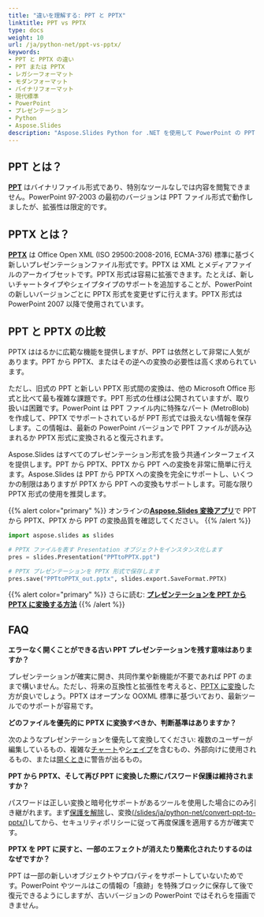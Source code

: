 ```yaml
---
title: "違いを理解する: PPT と PPTX"
linktitle: PPT vs PPTX
type: docs
weight: 10
url: /ja/python-net/ppt-vs-pptx/
keywords:
- PPT と PPTX の違い
- PPT または PPTX
- レガシーフォーマット
- モダンフォーマット
- バイナリフォーマット
- 現代標準
- PowerPoint
- プレゼンテーション
- Python
- Aspose.Slides
description: "Aspose.Slides Python for .NET を使用して PowerPoint の PPT と PPTX を比較し、フォーマットの違い、利点、互換性、変換のヒントを探ります。"
---
```


## **PPT とは？**
[**PPT**](https://docs.fileformat.com/presentation/ppt/) はバイナリファイル形式であり、特別なツールなしでは内容を閲覧できません。PowerPoint 97-2003 の最初のバージョンは PPT ファイル形式で動作しましたが、拡張性は限定的です。

## **PPTX とは？**
[**PPTX**](https://docs.fileformat.com/presentation/pptx/) は Office Open XML (ISO 29500:2008-2016, ECMA-376) 標準に基づく新しいプレゼンテーションファイル形式です。PPTX は XML とメディアファイルのアーカイブセットです。PPTX 形式は容易に拡張できます。たとえば、新しいチャートタイプやシェイプタイプのサポートを追加することが、PowerPoint の新しいバージョンごとに PPTX 形式を変更せずに行えます。PPTX 形式は PowerPoint 2007 以降で使用されています。

## **PPT と PPTX の比較**
PPTX ははるかに広範な機能を提供しますが、PPT は依然として非常に人気があります。PPT から PPTX、またはその逆への変換の必要性は高く求められています。

ただし、旧式の PPT と新しい PPTX 形式間の変換は、他の Microsoft Office 形式と比べて最も複雑な課題です。PPT 形式の仕様は公開されていますが、取り扱いは困難です。PowerPoint は PPT ファイル内に特殊なパート (MetroBlob) を作成して、PPTX でサポートされているが PPT 形式では扱えない情報を保存します。この情報は、最新の PowerPoint バージョンで PPT ファイルが読み込まれるか PPTX 形式に変換されると復元されます。

Aspose.Slides はすべてのプレゼンテーション形式を扱う共通インターフェイスを提供します。PPT から PPTX、PPTX から PPT への変換を非常に簡単に行えます。Aspose.Slides は PPT から PPTX への変換を完全にサポートし、いくつかの制限はありますが PPTX から PPT への変換もサポートします。可能な限り PPTX 形式の使用を推奨します。

{{% alert color="primary" %}} 
オンラインの[**Aspose.Slides 変換アプリ**](https://products.aspose.app/slides/conversion/)で PPT から PPTX、PPTX から PPT の変換品質を確認してください。
{{% /alert %}} 

```py
import aspose.slides as slides

# PPTX ファイルを表す Presentation オブジェクトをインスタンス化します
pres = slides.Presentation("PPTtoPPTX.ppt")

# PPTX プレゼンテーションを PPTX 形式で保存します
pres.save("PPTtoPPTX_out.pptx", slides.export.SaveFormat.PPTX)
```

{{% alert color="primary" %}} 
さらに読む: [**プレゼンテーションを PPT から PPTX に変換する方法**](/slides/ja/python-net/convert-ppt-to-pptx/)
{{% /alert %}} 

## **FAQ**

**エラーなく開くことができる古い PPT プレゼンテーションを残す意味はありますか？**

プレゼンテーションが確実に開き、共同作業や新機能が不要であれば PPT のままで構いません。ただし、将来の互換性と拡張性を考えると、[PPTX に変換](/slides/ja/python-net/convert-ppt-to-pptx/)した方が良いでしょう。PPTX はオープンな OOXML 標準に基づいており、最新ツールでのサポートが容易です。

**どのファイルを優先的に PPTX に変換すべきか、判断基準はありますか？**

次のようなプレゼンテーションを優先して変換してください: 複数のユーザーが編集しているもの、複雑な[チャート](/slides/ja/python-net/create-chart/)や[シェイプ](/slides/ja/python-net/shape-manipulations/)を含むもの、外部向けに使用されるもの、または[開くとき](/slides/ja/python-net/open-presentation/)に警告が出るもの。

**PPT から PPTX、そして再び PPT に変換した際にパスワード保護は維持されますか？**

パスワードは正しい変換と暗号化サポートがあるツールを使用した場合にのみ引き継がれます。まず[保護を解除](/slides/ja/python-net/password-protected-presentation/)し、変換[(/slides/ja/python-net/convert-ppt-to-pptx/)]( /slides/python-net/convert-ppt-to-pptx/)してから、セキュリティポリシーに従って再度保護を適用する方が確実です。

**PPTX を PPT に戻すと、一部のエフェクトが消えたり簡素化されたりするのはなぜですか？**

PPT は一部の新しいオブジェクトやプロパティをサポートしていないためです。PowerPoint やツールはこの情報の「痕跡」を特殊ブロックに保存して後で復元できるようにしますが、古いバージョンの PowerPoint ではそれらを描画できません。